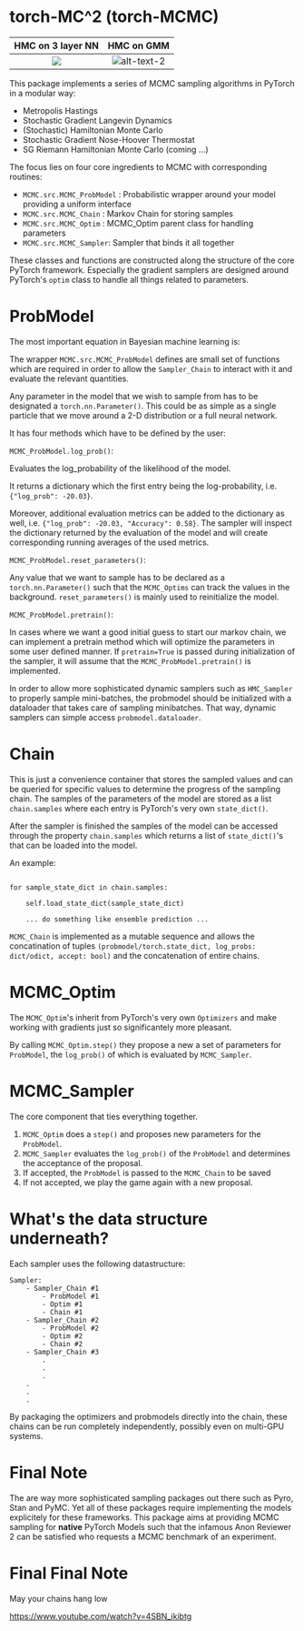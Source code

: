 
# torch-MC^2 (torch-MCMC)
HMC on 3 layer NN | HMC on GMM
:-------------------------------------------:|:------------------------------:
![](data/plots/HMC_Sampler3.gif) | ![alt-text-2](data/plots/GMM_HMC1.gif "GMM")

This package implements a series of MCMC sampling algorithms in PyTorch in a modular way:

- Metropolis Hastings
- Stochastic Gradient Langevin Dynamics
- (Stochastic) Hamiltonian Monte Carlo
- Stochastic Gradient Nose-Hoover Thermostat
- SG Riemann Hamiltonian Monte Carlo (coming ...)

The focus lies on four core ingredients to MCMC with corresponding routines:

- `MCMC.src.MCMC_ProbModel` : Probabilistic wrapper around your model providing a uniform interface
- `MCMC.src.MCMC_Chain` : Markov Chain for storing samples
- `MCMC.src.MCMC_Optim` : MCMC_Optim parent class for handling parameters
- `MCMC.src.MCMC_Sampler`: Sampler that binds it all together


These classes and functions are constructed along the structure of the core PyTorch framework.
Especially the gradient samplers are designed around PyTorch's `optim` class to handle all things related to parameters.

# ProbModel

The most important equation in Bayesian machine learning is:


The wrapper `MCMC.src.MCMC_ProbModel` defines are small set of functions which are required in order to allow the `Sampler_Chain` to interact with it and evaluate the relevant quantities.

Any parameter in the model that we wish to sample from has to be designated a `torch.nn.Parameter()`.
This could be as simple as a single particle that we move around a 2-D distribution or a full neural network.

It has four methods which have to be defined by the user:

`MCMC_ProbModel.log_prob()`: 

Evaluates the log_probability of the likelihood of the model.

It returns a dictionary which the first entry being the log-probability, i.e. `{"log_prob": -20.03}`.

Moreover, additional evaluation metrics can be added to the dictionary as well, i.e. `{"log_prob": -20.03, "Accuracy": 0.58}`.
The sampler will inspect the dictionary returned by the evaluation of the model and will create corresponding running averages of the used metrics.

`MCMC_ProbModel.reset_parameters()`:

Any value that we want to sample has to be declared as a `torch.nn.Parameter()` such that the `MCMC_Optims` can track the values in the background.
`reset_parameters()` is mainly used to reinitialize the model.

`MCMC_ProbModel.pretrain()`:

In cases where we want a good initial guess to start our markov chain, we can implement a pretrain method which will optimize the parameters in some user defined manner.
If `pretrain=True` is passed during initialization of the sampler, it will assume that the `MCMC_ProbModel.pretrain()` is implemented.

In order to allow more sophisticated dynamic samplers such as `HMC_Sampler` to properly sample mini-batches, the probmodel should be initialized with a dataloader that takes care of sampling minibatches.
That way, dynamic samplers can simple access `probmodel.dataloader`.

# Chain

This is just a convenience container that stores the sampled values and can be queried for specific values to determine the progress of the sampling chain.
The samples of the parameters of the model are stored as a list `chain.samples` where each entry is PyTorch's very own `state_dict()`. 

After the sampler is finished the samples of the model can be accessed through the property `chain.samples` which returns a list of `state_dict()`'s that can be loaded into the model.

An example:

```

for sample_state_dict in chain.samples:
    
    self.load_state_dict(sample_state_dict)
    
    ... do something like ensemble prediction ...
```

`MCMC_Chain` is implemented as a mutable sequence and allows the concatination of tuples `(probmodel/torch.state_dict, log_probs: dict/odict, accept: bool)` and the concatenation of entire chains.

# MCMC_Optim

The `MCMC_Optim`'s inherit from PyTorch's very own `Optimizers` and make working with gradients just so significantely more pleasant.

By calling `MCMC_Optim.step()` they propose a new a set of parameters for `ProbModel`, the `log_prob()` of which is evaluated by `MCMC_Sampler`.

# MCMC_Sampler

The core component that ties everything together.

1. `MCMC_Optim` does a `step()` and proposes new parameters for the `ProbModel`.
2. `MCMC_Sampler` evaluates the `log_prob()` of the `ProbModel` and determines the acceptance of the proposal.
3. If accepted, the `ProbModel` is passed to the `MCMC_Chain` to be saved
4. If not accepted, we play the game again with a new proposal.

# What's the data structure underneath?

Each sampler uses the following datastructure:

```
Sampler:
    - Sampler_Chain #1
        - ProbModel #1
        - Optim #1
        - Chain #1
    - Sampler_Chain #2
        - ProbModel #2
        - Optim #2
        - Chain #2
    - Sampler_Chain #3
        .
        .
        .
    .
    .
    .

```

By packaging the optimizers and probmodels directly into the chain, these chains can be run completely independently, possibly even on multi-GPU systems.

# Final Note

The are way more sophisticated sampling packages out there such as Pyro, Stan and PyMC.
Yet all of these packages require implementing the models explicitely for these frameworks.
This package aims at providing MCMC sampling for **native** PyTorch Models such that the infamous Anon Reviewer 2 can be satisfied who requests a MCMC benchmark of an experiment.

# Final Final Note

May your chains hang low

https://www.youtube.com/watch?v=4SBN_ikibtg